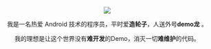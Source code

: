 <p align="center">
  <a href="https://github.com/getActivity">
    <img src="https://github-readme-stats.vercel.app/api?username=yixiaolunhui &count_private=true&show_icons=true&hide=contribs&include_all_commits=true&theme=vue" />
  </a>
</p>



<p align="center">我是一名热爱 Android 技术的程序员，平时爱<b>造轮子</b>，人送外号<b>demo龙</b> 。</p>

<p align="center">我的理想是让这个世界没有<b>难开发</b>的Demo，消灭一切<b>难维护</b>的代码。</p>
